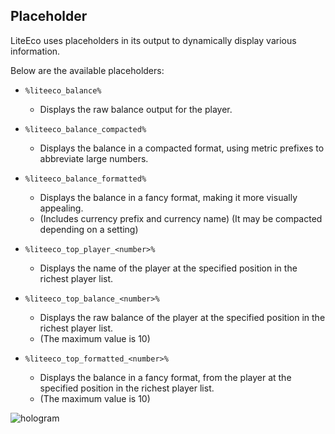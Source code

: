 ## Placeholder
LiteEco uses placeholders in its output to dynamically display various information.

Below are the available placeholders:

- `%liteeco_balance%`
  - Displays the raw balance output for the player.


- `%liteeco_balance_compacted%`
  - Displays the balance in a compacted format, using metric prefixes to abbreviate large numbers.


- `%liteeco_balance_formatted%`
  - Displays the balance in a fancy format, making it more visually appealing.
  - (Includes currency prefix and currency name) (It may be compacted depending on a setting)


- `%liteeco_top_player_<number>%`
  - Displays the name of the player at the specified position in the richest player list.


- `%liteeco_top_balance_<number>%`
  - Displays the raw balance of the player at the specified position in the richest player list.
  - (The maximum value is 10)


- `%liteeco_top_formatted_<number>%`
  - Displays the balance in a fancy format, from the player at the specified position in the richest player list.
  - (The maximum value is 10)

![hologram](https://user-images.githubusercontent.com/9441083/170329930-9e457436-fd89-4fde-ab19-0dbc843d12bd.png)